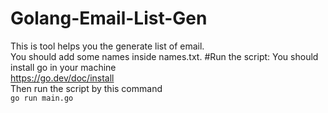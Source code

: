 # Golang-Email-List-Gen
This is tool helps you the generate list of email.<br>
You should add some names inside names.txt.
#Run the script:
You should install go in your machine <br>
https://go.dev/doc/install <br>
Then run the script by this command <br>
```go run main.go```
